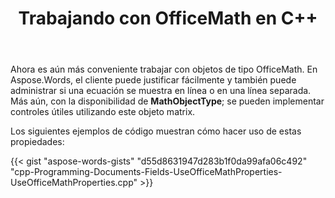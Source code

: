 ﻿---
title: Trabajando con OfficeMath en C++
second_title: Aspose.Words para C++
articleTitle: Trabajando con OfficeMath
linktitle: Trabajando con OfficeMath
type: docs
description: "Introducción a la función de Matemáticas de Office en Aspose.Words para C++."
weight: 320
url: /es/cpp/working-with-officemath/
---

Ahora es aún más conveniente trabajar con objetos de tipo OfficeMath. En Aspose.Words, el cliente puede justificar fácilmente y también puede administrar si una ecuación se muestra en línea o en una línea separada. Más aún, con la disponibilidad de **MathObjectType**; se pueden implementar controles útiles utilizando este objeto matrix.

Los siguientes ejemplos de código muestran cómo hacer uso de estas propiedades:

{{< gist "aspose-words-gists" "d55d8631947d283b1f0da99afa06c492" "cpp-Programming-Documents-Fields-UseOfficeMathProperties-UseOfficeMathProperties.cpp" >}}
